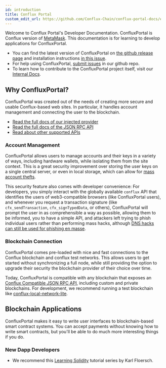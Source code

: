 ```yaml
---
id: introduction
title: Conflux Portal
custom_edit_url: https://github.com/Conflux-Chain/conflux-portal-docs/edit/master/docs/en/portal/Introduction.md
---
```

<!-- ![Conflux Logo](https://www.conflux-chain.org/icons/icon-48x48.png) -->
Welcome to Conflux Portal's Developer Documentation. ConfluxPortal is Conflux
version of [MetaMask](https://github.com/MetaMask/metamask-extension#readme).
This documentation is for learning to develop applications for ConfluxPortal.  

- You can find the latest version of ConfluxPortal on [the github release
page](https://github.com/Conflux-Chain/conflux-portal/releases) and installation
instructions [in this
issue](https://github.com/Conflux-Chain/conflux-portal/issues/31). 
- For help using ConfluxPortal, [submit
  issues](https://github.com/Conflux-Chain/conflux-portal/issues/new/choose)
  in our github repo.
- To learn how to contribute to the ConfluxPortal project itself, visit our
  [Internal
  Docs](https://github.com/Conflux-Chain/conflux-portal/tree/develop/docs). 

## Why ConfluxPortal?

ConfluxPortal was created out of the needs of creating more secure and usable
Conflux-based web sites. In particular, it handles account management and
connecting the user to the blockchain. 

- [Read the full docs of our injected provider](./API_Reference/Conflux_Provider.md)
- [Read the full docs of the JSON RPC API](./API_Reference/JSON_RPC_API.md)
- [Read about other supported APIs](./API_Reference/Experimental_APIs.md)

### Account Management

ConfluxPortal allows users to manage accounts and their keys in a variety of
ways, including hardware wallets, while isolating them from the site context.
This is a great security improvement over storing the user keys on a single
central server, or even in local storage, which can allow for [mass account
thefts](https://www.ccn.com/cryptocurrency-exchange-etherdelta-hacked-in-dns-hijacking-scheme/). 

This security feature also comes with developer convenience: For developers, you
simply interact with the globally available `conflux` API that identifies the
users of web3-compatible browsers (like ConfluxPortal users), and whenever you
request a transaction signature (like `cfx_sendTransaction`,
`cfx_signTypedData`, or others), ConfluxPortal will prompt the user in as
comprehensible a way as possible, allowing them to be informed, you to have a
simple API, and attackers left trying to phish individual users rather than
performing mass hacks, although [DNS hacks can still be used for phishing en
masse](https://medium.com/metamask/new-phishing-strategy-becoming-common-1b1123837168). 

### Blockchain Connection

ConfluxPortal comes pre-loaded with nice and fast connections to the Conflux
blockchain and conflux test networks. This allows users to get started without
synchronizing a full node, while still providing the option to upgrade their
security the blockchain provider of their choice over time. 

Today, ConfluxPortal is compatible with any blockchain that exposes an [Conflux
Compatible JSON RPC API](https://conflux-chain.github.io/conflux-doc/json-rpc/),
including custom and private blockchains. For development, we recommend running
a test blockchain like
[conflux-local-network-lite](https://github.com/yqrashawn/conflux-local-network-lite#readme). 

<!-- We're aware that there are constantly more and more private blockchains that -->
<!-- people are interested in connecting ConfluxPortal to, and [we are continuously -->
<!-- building towards easier and easier integration with these many -->
<!-- options](https://medium.com/metamask/metamasks-vision-for-multiple-network-support-4ffbee9ec64d).  -->

## Blockchain Applications

ConfluxPortal makes it easy to write user interfaces to blockchain-based smart
contract systems. You can accept payments without knowing how to write smart
contracts, but you'll be able to do much more interesting things if you do. 

### New Dapp Developers

- We recommend this [Learning
  Solidity](https://karl.tech/learning-solidity-part-1-deploy-a-contract/)
  tutorial series by Karl Floersch. 
